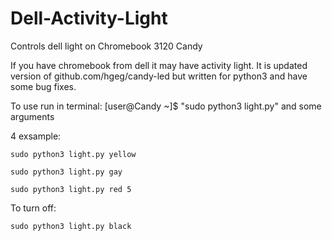 # Dell-Activity-Light
Controls dell light on Chromebook 3120 Candy


If you have chromebook from dell it may have activity light. 
It is updated version of github.com/hgeg/candy-led but written for python3 and have some bug fixes.

To use run in terminal: [user@Candy ~]$ "sudo python3 light.py" and some arguments

4 exsample:

```sudo python3 light.py yellow```

```sudo python3 light.py gay```

```sudo python3 light.py red 5```

To turn off:

```sudo python3 light.py black```